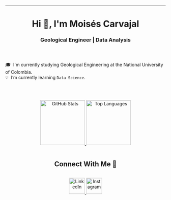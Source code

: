 <!-- Introduction -->
<div align="center">
  <hr>
   <h1 style="margin-bottom: 10px;">Hi 👋, I'm Moisés Carvajal</h1>
   <h3 align="center">Geological Engineer | Data Analysis</h3>
</div>

<br>

<p align="left" style="margin-top: 25px;">
  🎓 &nbsp;I'm currently studying Geological Engineering at the National University of Colombia.<br>
  💡 &nbsp;I’m currently learning <code>Data Science</code>.
</p>

<br><br>

<!-- Stats -->
<p align="center">
  <a href="https://github.com/MoisesC04">
    <!-- GitHub Stats -->
    <img 
      height="140em" 
      src="https://github-readme-stats-eight-theta.vercel.app/api?username=MoisesC04&show_icons=true&theme=algolia&include_all_commits=true&count_private=true" 
      alt="GitHub Stats"
    />
    <!-- Most Used Languages -->
    <img 
      height="140em" 
      src="https://github-readme-stats-eight-theta.vercel.app/api/top-langs/?username=MoisesC04&layout=compact&langs_count=8&theme=algolia" 
      alt="Top Languages"
    />
  </a>
</p>


<!-- Connect with me -->
<div id="user-content-toc" align="center">
  <h2 style="display: inline-block;">Connect With Me 🤝</h2>
</div>

<!-- Icons and Links -->
<p align="center">
  <!-- LinkedIn -->
  <a href="https://www.linkedin.com/in/moisesc04/" target="_blank">
    <img 
      src="https://user-images.githubusercontent.com/88904952/234979284-68c11d7f-1acc-4f0c-ac78-044e1037d7b0.png" 
      alt="LinkedIn" 
      height="50" 
      width="50" 
    />
  </a>
  
  <!-- Instagram -->
  <a href="https://www.instagram.com/mcarvajala_/" target="_blank">
    <img 
      src="https://user-images.githubusercontent.com/88904952/234981169-2dd1e58f-4b7e-468c-8213-034ba62156c3.png" 
      alt="Instagram" 
      height="50" 
      width="50" 
    />
  </a>
</p>
